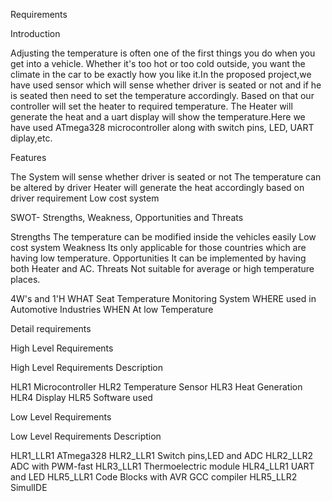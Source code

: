 Requirements

Introduction

Adjusting the temperature is often one of the first things you do when you get into a vehicle. Whether it's too hot or too cold outside, you want the climate in the car to be exactly how you like it.In the proposed project,we have used sensor which will sense whether driver is seated or not and if he is seated then need to set the temperature accordingly. Based on that our controller will set the heater to required temperature. The Heater will generate the heat and a uart display will show the temperature.Here we have used ATmega328 microcontroller along with switch pins, LED, UART diplay,etc.

Features

The System will sense whether driver is seated or not
The temperature can be altered by driver
Heater will generate the heat accordingly based on driver requirement
Low cost system

SWOT- Strengths, Weakness, Opportunities and Threats

Strengths
The temperature can be modified inside the vehicles easily
Low cost system
Weakness
Its only applicable for those countries which are having low temperature.
Opportunities
It can be implemented by having both Heater and AC.
Threats
Not suitable for average or high temperature places.

4W's and 1'H
WHAT
Seat Temperature Monitoring System
WHERE
used in Automotive Industries
WHEN
At low Temperature

Detail requirements

High Level Requirements

High Level Requirements	Description

HLR1	Microcontroller
HLR2	Temperature Sensor
HLR3	Heat Generation
HLR4	Display
HLR5	Software used

Low Level Requirements

Low Level Requirements	Description

HLR1_LLR1	ATmega328
HLR2_LLR1	Switch pins,LED and ADC
HLR2_LLR2	ADC with PWM-fast
HLR3_LLR1	Thermoelectric module
HLR4_LLR1	UART and LED
HLR5_LLR1	Code Blocks with AVR GCC compiler
HLR5_LLR2	SimulIDE
